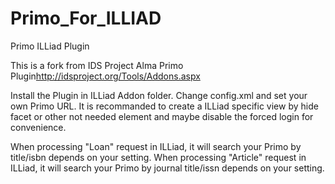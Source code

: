 # Primo_For_ILLIAD
Primo ILLiad Plugin

This is a fork from IDS Project Alma Primo Plugin<http://idsproject.org/Tools/Addons.aspx>

Install the Plugin in ILLiad Addon folder.
Change config.xml and set your own Primo URL. It is recommanded to create a ILLiad specific view by hide facet or other not needed element and maybe disable the forced login for convenience.

When processing "Loan" request in ILLiad, it will search your Primo by title/isbn depends on your setting. 
When processing "Article" request in ILLiad, it will search your Primo by journal title/issn depends on your setting.